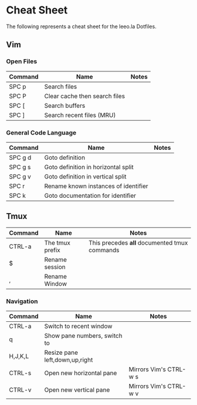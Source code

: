 
# Cheat Sheet

The following represents a cheat sheet for the leeo.la Dotfiles.

## Vim

### Open Files

| Command | Name                          | Notes |
| ------- | ----------------------------- | ----- |
| SPC p   | Search files                  |       |
| SPC P   | Clear cache then search files |       |
| SPC [   | Search buffers                |       |
| SPC ]   | Search recent files (MRU)     |       |

### General Code Language

| Command | Name                                 | Notes |
| ------- | ------------------------------------ | ----- |
| SPC g d | Goto definition                      |       |
| SPC g s | Goto definition in horizontal split  |       |
| SPC g v | Goto definition in vertical split    |       |
| SPC r   | Rename known instances of identifier |       |
| SPC k   | Goto documentation for identifier    |       |


## Tmux

| Command | Name            | Notes                                          |
| ------- | --------------- | ---------------------------------------------- |
| CTRL-a  | The tmux prefix | This precedes **all** documented tmux commands |
| $       | Rename session  |                                                |
| ,       | Rename Window   |                                                |

### Navigation

| Command | Name                             | Notes                  |
| ------- | -------------------------------- | ---------------------- |
| CTRL-a  | Switch to recent window          |                        |
| q <N>   | Show pane numbers, switch to <N> |                        |
| H,J,K,L | Resize pane left,down,up,right   |                        |
| CTRL-s  | Open new horizontal pane         | Mirrors Vim's CTRL-w s |
| CTRL-v  | Open new vertical pane           | Mirrors Vim's CTRL-w v |
